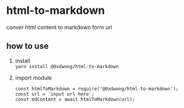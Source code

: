 # html-to-markdown
conver html content to markdown form url

## how to use
1. install  
`yarn install @0xdwong/html-to-markdown`

2. import module  
    ```
    const htmlToMarkdown = require('@0xdwong/html-to-markdown');
    const url = 'input url here';
    const mdContent = await htmlToMarkdown(url);
    ```
